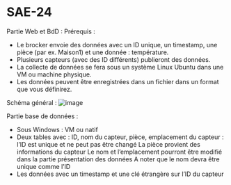 # SAE-24
Partie Web et BdD : Prérequis : 
- Le brocker envoie des données avec un ID unique, un timestamp, une pièce (par ex. Maison1) et une donnée : température. 
- Plusieurs capteurs (avec des ID différents) publieront des données. 
- La collecte de données se fera sous un système Linux Ubuntu dans une VM ou machine physique.
- Les données peuvent être enregistrées dans un fichier dans un format que vous définirez.

Schéma général : 
![image](https://user-images.githubusercontent.com/94040740/174994617-4c005822-9c63-47c6-855f-de70fabb9f0f.png)

Partie base de données :
- Sous Windows : VM ou natif
- Deux tables avec :
    ID, nom du capteur, pièce, emplacement du capteur : 
    l’ID est unique et ne peut pas être changé
    La pièce provient des informations du capteur
    Le nom et l’emplacement pourront être modifié dans la partie présentation des données
    A noter que le nom devra être unique comme l’ID
- Les données avec un timestamp et une clé étrangère sur l’ID du capteur


